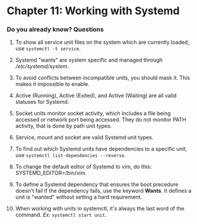 # Chapter 11: Working with Systemd


### Do you already know? Questions

1. To show all service unit files on the system which are currently loaded, use `systemctl -t service`.

2. Systemd "wants" are system specific and managed through */etc/systemd/system*.

3. To avoid conflicts between incompatible units, you should mask it. This makes it impossible to enable.

4. Active (Running), Active (Exited), and Active (Waiting) are all valid statuses for Systemd.

5. Socket units monitor socket activity, which includes a file being accessed or network port being accessed. They do not monitor PATH activity, that is done by path unit types. 

6. Service, mount and socket are valid Systemd unit types.

7. To find out which Systemd units have dependencies to a specific unit, use `systemctl list-dependencies --reverse`.

8. To change the default editor of Systemd to vim, do this: SYSTEMD_EDITOR=/bin/vim.

9. To define a Systemd dependency that ensures the boot precedure doesn't fail if the dependency fails, use the keyword **Wants**. It defines a unit is "wanted" without setting a hard requirement.

10. When working with units in systemctl, it's always the last word of the command. *Ex:* `systemctl start unit`.
